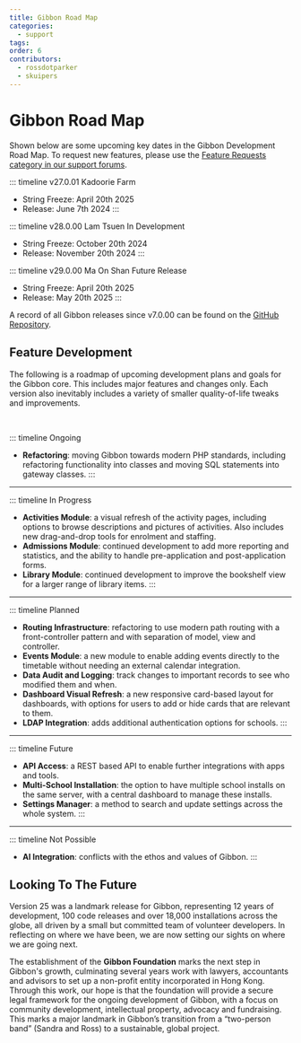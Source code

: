 ```yaml
---
title: Gibbon Road Map
categories:
  - support
tags: 
order: 6
contributors:
  - rossdotparker
  - skuipers
---
```

# Gibbon Road Map

Shown below are some upcoming key dates in the Gibbon Development Road Map. To request new features, please use the [Feature Requests category in our support forums](https://ask.gibbonedu.org/c/feature-requests/12).



::: timeline  v27.0.01 <Badge type="info">Kadoorie Farm</badge>
- String Freeze: April 20th 2025
- Release: June 7th 2024
:::


::: timeline v28.0.00 <Badge type="info">Lam Tsuen</badge> <Badge type="tip">In Development</badge>
- String Freeze: October 20th 2024
- Release: November 20th 2024
:::

::: timeline  v29.0.00 <Badge type="info">Ma On Shan</badge> <Badge type="warning">Future Release</badge>
- String Freeze: April 20th 2025
- Release: May 20th 2025
:::


A record of all Gibbon releases since v7.0.00 can be found on the [GitHub Repository](https://github.com/GibbonEdu/core/releases).

## Feature Development

The following is a roadmap of upcoming development plans and goals for the Gibbon core. This includes major features and changes only. Each version also inevitably includes a variety of smaller quality-of-life tweaks and improvements.

<br>

::: timeline Ongoing
- **Refactoring**: moving Gibbon towards modern PHP standards, including refactoring functionality into classes and moving SQL statements into gateway classes.
:::

<hr class="timeline-indicator timeline-progress">

::: timeline In Progress
- **Activities Module**: a visual refresh of the activity pages, including options to browse descriptions and pictures of activities. Also includes new drag-and-drop tools for enrolment and staffing.
- **Admissions Module**: continued development to add more reporting and statistics, and the ability to handle pre-application and post-application forms.
- **Library Module**: continued development to improve the bookshelf view for a larger range of library items.
:::

<hr class="timeline-indicator timeline-planned">

::: timeline  Planned
- **Routing Infrastructure**: refactoring to use modern path routing with a front-controller pattern and with separation of model, view and controller.
- **Events Module**: a new module to enable adding events directly to the timetable without needing an external calendar integration.
- **Data Audit and Logging**: track changes to important records to see who modified them and when.
- **Dashboard Visual Refresh**: a new responsive card-based layout for dashboards, with options for users to add or hide cards that are relevant to them.
- **LDAP Integration**: adds additional authentication options for schools.
:::

<hr class="timeline-indicator timeline-consideration">

::: timeline Future
- **API Access**: a REST based API to enable further integrations with apps and tools.
- **Multi-School Installation**: the option to have multiple school installs on the same server, with a central dashboard to manage these installs.
- **Settings Manager**: a method to search and update settings across the whole system.
:::

<hr class="timeline-indicator timeline-not-possible">

::: timeline Not Possible
- **AI Integration**: conflicts with the ethos and values of Gibbon.
:::


## Looking To The Future

Version 25 was a landmark release for Gibbon, representing 12 years of development, 100 code releases and over 18,000 installations across the globe, all driven by a small but committed team of volunteer developers. In reflecting on where we have been, we are now setting our sights on where we are going next.

The establishment of the **Gibbon Foundation** marks the next step in Gibbon's growth, culminating several years work with lawyers, accountants and advisors to set up a non-profit entity incorporated in Hong Kong. Through this work, our hope is that the foundation will provide a secure legal framework for the ongoing development of Gibbon, with a focus on community development, intellectual property, advocacy and fundraising. This marks a major landmark in Gibbon’s transition from a “two-person band” (Sandra and Ross) to a sustainable, global project.